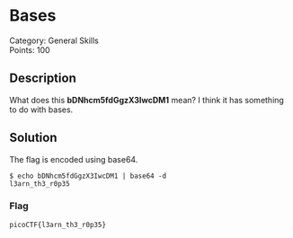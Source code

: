 # Bases
Category: General Skills\
Points: 100

## Description
What does this **bDNhcm5fdGgzX3IwcDM1** mean? I think it has something to do with bases.

## Solution
The flag is encoded using base64.
```
$ echo bDNhcm5fdGgzX3IwcDM1 | base64 -d
l3arn_th3_r0p35
```

### Flag
```
picoCTF{l3arn_th3_r0p35}
```